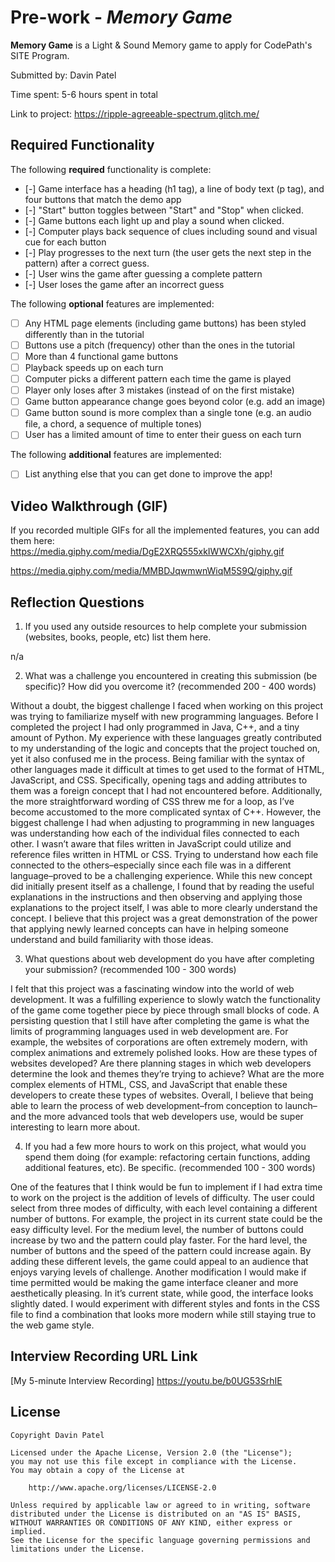 # Pre-work - *Memory Game*

**Memory Game** is a Light & Sound Memory game to apply for CodePath's SITE Program. 

Submitted by: Davin Patel

Time spent: 5-6 hours spent in total

Link to project: https://ripple-agreeable-spectrum.glitch.me/

## Required Functionality

The following **required** functionality is complete:

* [-] Game interface has a heading (h1 tag), a line of body text (p tag), and four buttons that match the demo app
* [-] "Start" button toggles between "Start" and "Stop" when clicked. 
* [-] Game buttons each light up and play a sound when clicked. 
* [-] Computer plays back sequence of clues including sound and visual cue for each button
* [-] Play progresses to the next turn (the user gets the next step in the pattern) after a correct guess. 
* [-] User wins the game after guessing a complete pattern
* [-] User loses the game after an incorrect guess

The following **optional** features are implemented:

* [ ] Any HTML page elements (including game buttons) has been styled differently than in the tutorial
* [ ] Buttons use a pitch (frequency) other than the ones in the tutorial
* [ ] More than 4 functional game buttons
* [ ] Playback speeds up on each turn
* [ ] Computer picks a different pattern each time the game is played
* [ ] Player only loses after 3 mistakes (instead of on the first mistake)
* [ ] Game button appearance change goes beyond color (e.g. add an image)
* [ ] Game button sound is more complex than a single tone (e.g. an audio file, a chord, a sequence of multiple tones)
* [ ] User has a limited amount of time to enter their guess on each turn

The following **additional** features are implemented:

- [ ] List anything else that you can get done to improve the app!

## Video Walkthrough (GIF)

If you recorded multiple GIFs for all the implemented features, you can add them here:
https://media.giphy.com/media/DgE2XRQ555xkIWWCXh/giphy.gif

https://media.giphy.com/media/MMBDJqwmwnWiqM5S9Q/giphy.gif


## Reflection Questions
1. If you used any outside resources to help complete your submission (websites, books, people, etc) list them here. 

n/a

2. What was a challenge you encountered in creating this submission (be specific)? How did you overcome it? (recommended 200 - 400 words)

Without a doubt, the biggest challenge I faced when working on this project was trying to familiarize myself with new programming languages. 
Before I completed the project I had only programmed in Java, C++, and a tiny amount of Python. My experience with these languages greatly contributed to 
my understanding of the logic and concepts that the project touched on, yet it also confused me in the process. Being familiar with the syntax of other 
languages made it difficult at times to get used to the format of HTML, JavaScript, and CSS. Specifically, opening tags and adding attributes to them was 
a foreign concept that I had not encountered before. Additionally, the more straightforward wording of CSS threw me for a loop, as I’ve become accustomed 
to the more complicated syntax of C++. However, the biggest challenge I had when adjusting to programming in new languages was understanding how each of 
the individual files connected to each other. I wasn’t aware that files written in JavaScript could utilize and reference files written in HTML or CSS. 
Trying to understand how each file connected to the others–especially since each file was in a different language–proved to be a challenging experience. 
While this new concept did initially present itself as a challenge, I found that by reading the useful explanations in the instructions and then observing 
and applying those explanations to the project itself, I was able to more clearly understand the concept. I believe that this project was a great demonstration 
of the power that applying newly learned concepts can have in helping someone understand and build familiarity with those ideas.


3. What questions about web development do you have after completing your submission? (recommended 100 - 300 words) 

I felt that this project was a fascinating window into the world of web development. It was a fulfilling experience to slowly watch the functionality of the game 
come together piece by piece through small blocks of code. A persisting question that I still have after completing the game is what the limits of programming 
languages used in web development are. For example, the websites of corporations are often extremely modern, with complex animations and extremely polished looks. 
How are these types of websites developed? Are there planning stages in which web developers determine the look and themes they’re trying to achieve? What are the 
more complex elements of HTML, CSS, and JavaScript that enable these developers to create these types of websites. Overall, I believe that being able to learn the
process of web development–from conception to launch–and the more advanced tools that web developers use, would be super interesting to learn more about.


4. If you had a few more hours to work on this project, what would you spend them doing (for example: refactoring certain functions, adding additional features, etc). Be specific. (recommended 100 - 300 words) 

One of the features that I think would be fun to implement if I had extra time to work on the project is the addition of levels of difficulty. The user could select 
from three modes of difficulty, with each level containing a different number of buttons. For example, the project in its current state could be the easy difficulty 
level. For the medium level, the number of buttons could increase by two and the pattern could play faster. For the hard level, the number of buttons and the speed 
of the pattern could increase again. By adding these different levels, the game could appeal to an audience that enjoys varying levels of challenge. Another modification 
I would make if time permitted would be making the game interface cleaner and more aesthetically pleasing. In it’s current state, while good, the interface looks slightly
dated. I would experiment with different styles and fonts in the CSS file to find a combination that looks more modern while still staying true to the web game style.



## Interview Recording URL Link

[My 5-minute Interview Recording] https://youtu.be/b0UG53SrhIE


## License

    Copyright Davin Patel

    Licensed under the Apache License, Version 2.0 (the "License");
    you may not use this file except in compliance with the License.
    You may obtain a copy of the License at

        http://www.apache.org/licenses/LICENSE-2.0

    Unless required by applicable law or agreed to in writing, software
    distributed under the License is distributed on an "AS IS" BASIS,
    WITHOUT WARRANTIES OR CONDITIONS OF ANY KIND, either express or implied.
    See the License for the specific language governing permissions and
    limitations under the License.

